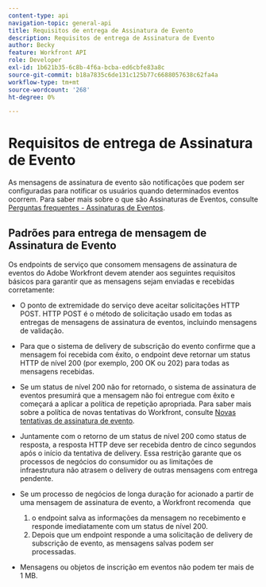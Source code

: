 ```yaml
---
content-type: api
navigation-topic: general-api
title: Requisitos de entrega de Assinatura de Evento
description: Requisitos de entrega de Assinatura de Evento
author: Becky
feature: Workfront API
role: Developer
exl-id: 1b621b35-6c8b-4f6a-bcba-ed6cbfe83a8c
source-git-commit: b18a7835c6de131c125b77c6688057638c62fa4a
workflow-type: tm+mt
source-wordcount: '268'
ht-degree: 0%

---
```



# Requisitos de entrega de Assinatura de Evento

As mensagens de assinatura de evento são notificações que podem ser configuradas para notificar os usuários quando determinados eventos ocorrem. Para saber mais sobre o que são Assinaturas de Eventos, consulte [Perguntas frequentes - Assinaturas de Eventos](../../wf-api/general/event-subs-faq.md).

## Padrões para entrega de mensagem de Assinatura de Evento

Os endpoints de serviço que consomem mensagens de assinatura de eventos do Adobe Workfront devem atender aos seguintes requisitos básicos para garantir que as mensagens sejam enviadas e recebidas corretamente:

* O ponto de extremidade do serviço deve aceitar solicitações HTTP POST. HTTP POST é o método de solicitação usado em todas as entregas de mensagens de assinatura de eventos, incluindo mensagens de validação.

* Para que o sistema de delivery de subscrição do evento confirme que a mensagem foi recebida com êxito, o endpoint deve retornar um status HTTP de nível 200 (por exemplo, 200 OK ou 202) para todas as mensagens recebidas.

* Se um status de nível 200 não for retornado, o sistema de assinatura de eventos presumirá que a mensagem não foi entregue com êxito e começará a aplicar a política de repetição apropriada. Para saber mais sobre a política de novas tentativas do Workfront, consulte [Novas tentativas de assinatura de evento](../../wf-api/api/event-sub-retries.md).

* Juntamente com o retorno de um status de nível 200 como status de resposta, a resposta HTTP deve ser recebida dentro de cinco segundos após o início da tentativa de delivery. Essa restrição garante que os processos de negócios do consumidor ou as limitações de infraestrutura não atrasem o delivery de outras mensagens com entrega pendente.

* Se um processo de negócios de longa duração for acionado a partir de uma mensagem de assinatura de evento, a Workfront recomenda  que

   1. o endpoint salva as informações da mensagem no recebimento e responde imediatamente com um status de nível 200.
   1. Depois que um endpoint responde a uma solicitação de delivery de subscrição de evento, as mensagens salvas podem ser processadas.

* Mensagens ou objetos de inscrição em eventos não podem ter mais de 1 MB.
